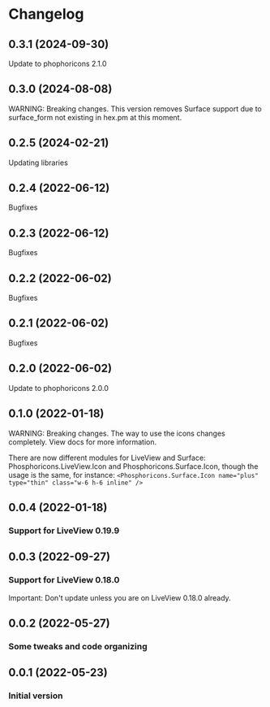 # Changelog

## 0.3.1 (2024-09-30)

Update to phophoricons 2.1.0

## 0.3.0 (2024-08-08)

WARNING: Breaking changes. This version removes Surface support due to surface_form not existing in hex.pm at this moment.

## 0.2.5 (2024-02-21)

Updating libraries

## 0.2.4 (2022-06-12)

Bugfixes

## 0.2.3 (2022-06-12)

Bugfixes

## 0.2.2 (2022-06-02)

Bugfixes

## 0.2.1 (2022-06-02)

Bugfixes

## 0.2.0 (2022-06-02)

Update to phophoricons 2.0.0

## 0.1.0 (2022-01-18)

WARNING: Breaking changes. The way to use the icons changes completely. View docs for more information.

There are now different modules for LiveView and Surface: Phosphoricons.LiveView.Icon and Phosphoricons.Surface.Icon,
though the usage is the same, for instance:
`<Phosphoricons.Surface.Icon name="plus" type="thin" class="w-6 h-6 inline" />`

## 0.0.4 (2022-01-18)

### Support for LiveView 0.19.9

## 0.0.3 (2022-09-27)

### Support for LiveView 0.18.0

Important: Don't update unless you are on LiveView 0.18.0 already.

## 0.0.2 (2022-05-27)

### Some tweaks and code organizing

## 0.0.1 (2022-05-23)

### Initial version
